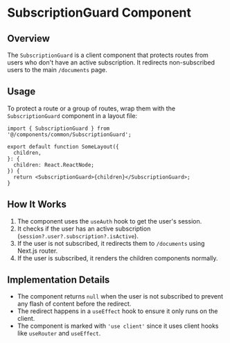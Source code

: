 # SubscriptionGuard Component

## Overview

The `SubscriptionGuard` is a client component that protects routes from users who don't have an active subscription. It redirects non-subscribed users to the main `/documents` page.

## Usage

To protect a route or a group of routes, wrap them with the `SubscriptionGuard` component in a layout file:

```tsx
import { SubscriptionGuard } from '@/components/common/SubscriptionGuard';

export default function SomeLayout({
  children,
}: {
  children: React.ReactNode;
}) {
  return <SubscriptionGuard>{children}</SubscriptionGuard>;
}
```

## How It Works

1. The component uses the `useAuth` hook to get the user's session.
2. It checks if the user has an active subscription (`session?.user?.subscription?.isActive`).
3. If the user is not subscribed, it redirects them to `/documents` using Next.js router.
4. If the user is subscribed, it renders the children components normally.

## Implementation Details

- The component returns `null` when the user is not subscribed to prevent any flash of content before the redirect.
- The redirect happens in a `useEffect` hook to ensure it only runs on the client.
- The component is marked with `'use client'` since it uses client hooks like `useRouter` and `useEffect`. 